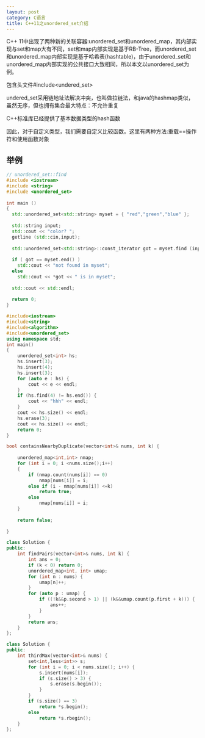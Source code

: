 ```yaml
---
layout: post
category: C语言
title: C++11之unordered_set介绍
---
```


C++ 11中出现了两种新的关联容器:unordered_set和unordered_map，其内部实现与set和map大有不同，set和map内部实现是基于RB-Tree，而unordered_set和unordered_map内部实现是基于哈希表(hashtable)，由于unordered_set和unordered_map内部实现的公共接口大致相同，所以本文以unordered_set为例。

包含头文件#include<undered_set>

undered_set采用链地址法解决冲突，也叫做拉链法，和java的hashmap类似，虽然无序，但也拥有集合最大特点：不允许重复

C++标准库已经提供了基本数据类型的hash函数

因此，对于自定义类型，我们需要自定义比较函数。这里有两种方法:重载==操作符和使用函数对象

## 举例
```c++
// unordered_set::find  
#include <iostream>  
#include <string>  
#include <unordered_set>  
  
int main ()  
{  
  std::unordered_set<std::string> myset = { "red","green","blue" };  
  
  std::string input;  
  std::cout << "color? ";  
  getline (std::cin,input);  
  
  std::unordered_set<std::string>::const_iterator got = myset.find (input);  
  
  if ( got == myset.end() )  
    std::cout << "not found in myset";  
  else  
    std::cout << *got << " is in myset";  
  
  std::cout << std::endl;  
  
  return 0;  
}  
```

```c++
#include<iostream>
#include<string>
#include<algorithm>
#include<unordered_set>
using namespace std;
int main()
{
	unordered_set<int> hs;
	hs.insert(3);
	hs.insert(4);
	hs.insert(3);
	for (auto e : hs) {
		cout << e << endl;
	}
	if (hs.find(4) != hs.end()) {
		cout << "hhh" << endl;
	}
	cout << hs.size() << endl;
	hs.erase(3);
	cout << hs.size() << endl;
	return 0;
}

```


```c++
bool containsNearbyDuplicate(vector<int>& nums, int k) {
    
    unordered_map<int,int> nmap;
    for (int i = 0; i <nums.size();i++)
    {
        if (nmap.count(nums[i]) == 0)
            nmap[nums[i]] = i;
        else if (i - nmap[nums[i]] <=k)
            return true;
        else
            nmap[nums[i]] = i;
    }
    
    return false;
    
}
```

```c++
class Solution {
public:
	int findPairs(vector<int>& nums, int k) {
		int ans = 0;
		if (k < 0) return 0;
		unordered_map<int, int> umap;
		for (int n : nums) {
			umap[n]++;
		}
		for (auto p : umap) {
			if ((!k&&p.second > 1) || (k&&umap.count(p.first + k))) {
				ans++;
			}
		}
		return ans;
	}
};
```

```c++
class Solution {
public:
	int thirdMax(vector<int>& nums) {
		set<int,less<int>> s;
		for (int i = 0; i < nums.size(); i++) {
			s.insert(nums[i]);
			if (s.size() > 3) {
				s.erase(s.begin());
			}
		}
		if (s.size() == 3)
			return *s.begin();
		else
			return *s.rbegin();
	}
};
```